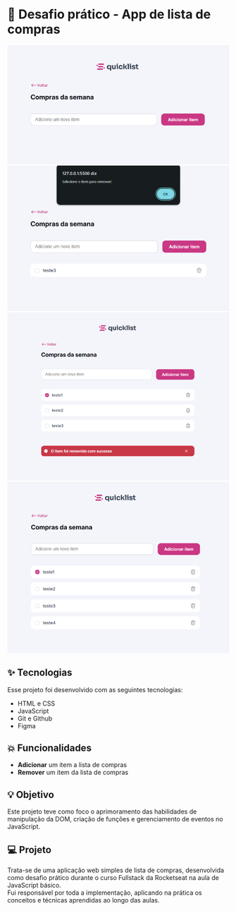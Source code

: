 <h1> 🚀 Desafio prático - App de lista de compras</h1>

<p align="center">
  <img alt="" src="./assets/imagem1.png">
  <img alt="" src="./assets/imagem2.png">
  <img alt="" src="./assets/imagem3.png">
  <img alt="" src="./assets/imagem4.png">
</p>

## ✨ Tecnologias

Esse projeto foi desenvolvido com as seguintes tecnologias:

- HTML e CSS
- JavaScript
- Git e Github
- Figma

## 💥 Funcionalidades

- **Adicionar** um item a lista de compras
- **Remover** um item da lista de compras

## 💡 Objetivo

Este projeto teve como foco o aprimoramento das habilidades de manipulação da DOM, criação de funções e gerenciamento de eventos no JavaScript.

## 💻 Projeto

Trata-se de uma aplicação web simples de lista de compras, desenvolvida como desafio prático durante o curso Fullstack da Rocketseat na aula de JavaScript básico.<br>
Fui responsável por toda a implementação, aplicando na prática os conceitos e técnicas aprendidas ao longo das aulas.
